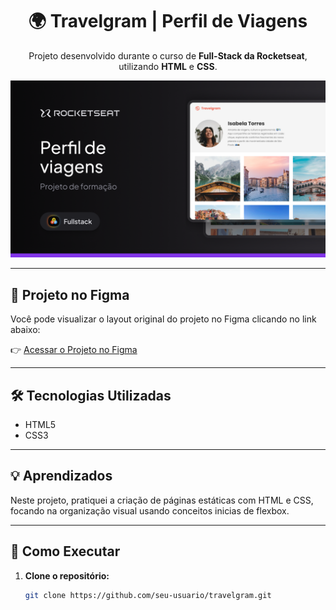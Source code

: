 <h1 align="center">🌍 Travelgram | Perfil de Viagens</h1>

<p align="center">
  Projeto desenvolvido durante o curso de <strong>Full-Stack da Rocketseat</strong>, utilizando <strong>HTML</strong> e <strong>CSS</strong>.
</p>

<p align="center">
  <img src="assets/Thumbnail.png" alt="Capa do projeto">
</p>

<hr>

## 🎨 Projeto no Figma

Você pode visualizar o layout original do projeto no Figma clicando no link abaixo:

👉 [Acessar o Projeto no Figma](https://www.figma.com/community/file/1384542229391733447/local-turistico)

---

## 🛠️ Tecnologias Utilizadas

- HTML5  
- CSS3

---

## 💡 Aprendizados

Neste projeto, pratiquei a criação de páginas estáticas com HTML e CSS, focando na organização visual usando conceitos inicias de flexbox.

---

## 🚀 Como Executar

1. **Clone o repositório:**
   ```bash
   git clone https://github.com/seu-usuario/travelgram.git

